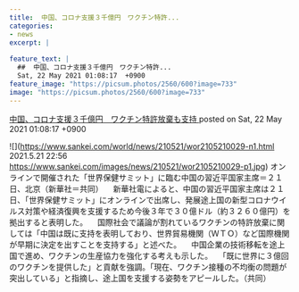 ```yaml
---
title:  中国、コロナ支援３千億円　ワクチン特許...
categories:
- news
excerpt: |
  
feature_text: |
  ##  中国、コロナ支援３千億円　ワクチン特許...
  Sat, 22 May 2021 01:08:17  +0900
feature_image: "https://picsum.photos/2560/600?image=733"
image: "https://picsum.photos/2560/600?image=733"
---
```


[ 中国、コロナ支援３千億円　ワクチン特許放棄も支持  ](https://rosie.5ch.net/test/read.cgi/editorialplus/1621613297/)
posted on Sat, 22 May 2021 01:08:17  +0900

<!--more-->

![](https://www.sankei.com/world/news/210521/wor2105210029-n1.html 2021.5.21 22:56 https://www.sankei.com/images/news/210521/wor2105210029-p1.jpg) オンラインで開催された「世界保健サミット」に臨む中国の習近平国家主席＝２１日、北京（新華社＝共同） 　新華社電によると、中国の習近平国家主席は２１日、「世界保健サミット」にオンラインで出席し、発展途上国の新型コロナウイルス対策や経済復興を支援するため今後３年で３０億ドル（約３２６０億円）を拠出すると表明した。 　国際社会で議論が割れているワクチンの特許放棄に関しては「中国は既に支持を表明しており、世界貿易機関（ＷＴＯ）など国際機関が早期に決定を出すことを支持する」と述べた。 　中国企業の技術移転を途上国で進め、ワクチンの生産協力を強化する考えも示した。 　「既に世界に３億回のワクチンを提供した」と貢献を強調。「現在、ワクチン接種の不均衡の問題が突出している」と指摘し、途上国を支援する姿勢をアピールした。（共同）
